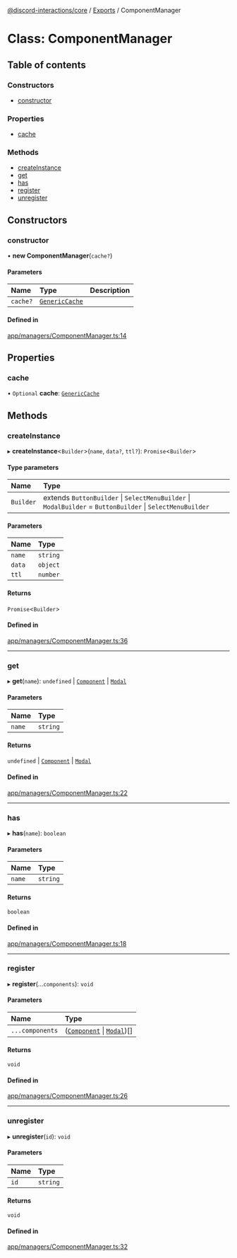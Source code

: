 [@discord-interactions/core](../README.md) / [Exports](../modules.md) / ComponentManager

# Class: ComponentManager

## Table of contents

### Constructors

- [constructor](ComponentManager.md#constructor)

### Properties

- [cache](ComponentManager.md#cache)

### Methods

- [createInstance](ComponentManager.md#createinstance)
- [get](ComponentManager.md#get)
- [has](ComponentManager.md#has)
- [register](ComponentManager.md#register)
- [unregister](ComponentManager.md#unregister)

## Constructors

### constructor

• **new ComponentManager**(`cache?`)

#### Parameters

| Name | Type | Description |
| :------ | :------ | :------ |
| `cache?` | [`GenericCache`](../interfaces/GenericCache.md) |  |

#### Defined in

[app/managers/ComponentManager.ts:14](https://github.com/ssMMiles/discord-interactions/blob/ef474ab/packages/core/src/app/managers/ComponentManager.ts#L14)

## Properties

### cache

• `Optional` **cache**: [`GenericCache`](../interfaces/GenericCache.md)

## Methods

### createInstance

▸ **createInstance**<`Builder`\>(`name`, `data?`, `ttl?`): `Promise`<`Builder`\>

#### Type parameters

| Name | Type |
| :------ | :------ |
| `Builder` | extends `ButtonBuilder` \| `SelectMenuBuilder` \| `ModalBuilder` = `ButtonBuilder` \| `SelectMenuBuilder` |

#### Parameters

| Name | Type |
| :------ | :------ |
| `name` | `string` |
| `data` | `object` |
| `ttl` | `number` |

#### Returns

`Promise`<`Builder`\>

#### Defined in

[app/managers/ComponentManager.ts:36](https://github.com/ssMMiles/discord-interactions/blob/ef474ab/packages/core/src/app/managers/ComponentManager.ts#L36)

___

### get

▸ **get**(`name`): `undefined` \| [`Component`](../modules.md#component) \| [`Modal`](Modal.md)

#### Parameters

| Name | Type |
| :------ | :------ |
| `name` | `string` |

#### Returns

`undefined` \| [`Component`](../modules.md#component) \| [`Modal`](Modal.md)

#### Defined in

[app/managers/ComponentManager.ts:22](https://github.com/ssMMiles/discord-interactions/blob/ef474ab/packages/core/src/app/managers/ComponentManager.ts#L22)

___

### has

▸ **has**(`name`): `boolean`

#### Parameters

| Name | Type |
| :------ | :------ |
| `name` | `string` |

#### Returns

`boolean`

#### Defined in

[app/managers/ComponentManager.ts:18](https://github.com/ssMMiles/discord-interactions/blob/ef474ab/packages/core/src/app/managers/ComponentManager.ts#L18)

___

### register

▸ **register**(...`components`): `void`

#### Parameters

| Name | Type |
| :------ | :------ |
| `...components` | ([`Component`](../modules.md#component) \| [`Modal`](Modal.md))[] |

#### Returns

`void`

#### Defined in

[app/managers/ComponentManager.ts:26](https://github.com/ssMMiles/discord-interactions/blob/ef474ab/packages/core/src/app/managers/ComponentManager.ts#L26)

___

### unregister

▸ **unregister**(`id`): `void`

#### Parameters

| Name | Type |
| :------ | :------ |
| `id` | `string` |

#### Returns

`void`

#### Defined in

[app/managers/ComponentManager.ts:32](https://github.com/ssMMiles/discord-interactions/blob/ef474ab/packages/core/src/app/managers/ComponentManager.ts#L32)
